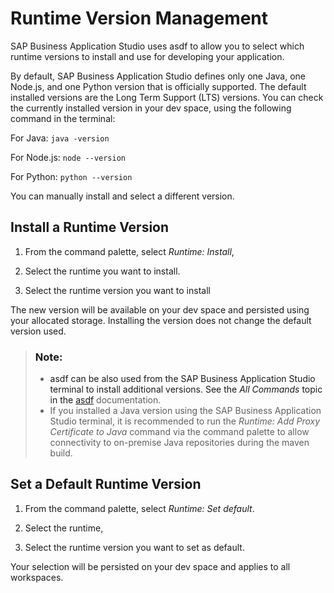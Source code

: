 <!-- loio8270e77a1f8445eaad4b433d9d2df0e6 -->

# Runtime Version Management

SAP Business Application Studio uses asdf to allow you to select which runtime versions to install and use for developing your application.

By default, SAP Business Application Studio defines only one Java, one Node.js, and one Python version that is officially supported. The default installed versions are the Long Term Support \(LTS\) versions. You can check the currently installed version in your dev space, using the following command in the terminal:

For Java: `java -version`

For Node.js: `node --version`

For Python: `python --version`

You can manually install and select a different version.



<a name="loio8270e77a1f8445eaad4b433d9d2df0e6__section_g21_2fy_dzb"/>

## Install a Runtime Version

1.  From the command palette, select *Runtime: Install*,

2.  Select the runtime you want to install.

3.  Select the runtime version you want to install


The new version will be available on your dev space and persisted using your allocated storage. Installing the version does not change the default version used.

> ### Note:  
> -   asdf can be also used from the SAP Business Application Studio terminal to install additional versions. See the *All Commands* topic in the [asdf](https://asdf-vm.com/manage/commands.html) documentation.
> -   If you installed a Java version using the SAP Business Application Studio terminal, it is recommended to run the *Runtime: Add Proxy Certificate to Java* command via the command palette to allow connectivity to on-premise Java repositories during the maven build.



<a name="loio8270e77a1f8445eaad4b433d9d2df0e6__section_ptb_bgy_dzb"/>

## Set a Default Runtime Version

1.  From the command palette, select *Runtime: Set default*.

2.  Select the runtime,

3.  Select the runtime version you want to set as default.


Your selection will be persisted on your dev space and applies to all workspaces.

